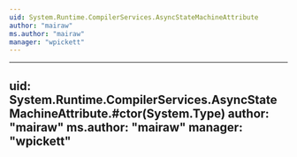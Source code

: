 ```yaml
---
uid: System.Runtime.CompilerServices.AsyncStateMachineAttribute
author: "mairaw"
ms.author: "mairaw"
manager: "wpickett"
---
```


---
uid: System.Runtime.CompilerServices.AsyncStateMachineAttribute.#ctor(System.Type)
author: "mairaw"
ms.author: "mairaw"
manager: "wpickett"
---
